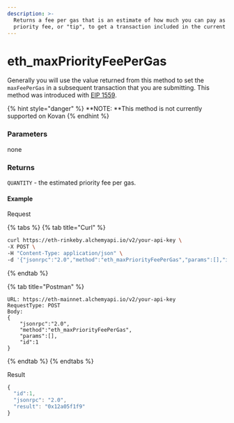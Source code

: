 ```yaml
---
description: >-
  Returns a fee per gas that is an estimate of how much you can pay as a
  priority fee, or "tip", to get a transaction included in the current block.
---
```


# eth\_maxPriorityFeePerGas

Generally you will use the value returned from this method to set the `maxFeePerGas` in a subsequent transaction that you are submitting. This method was introduced with [EIP 1559](https://blog.alchemy.com/blog/eip-1559).

{% hint style="danger" %}
**NOTE: **This method is not currently supported on Kovan
{% endhint %}

### Parameters

none

### **Returns**

`QUANTITY` - the estimated priority fee per gas.

#### **Example**

Request

{% tabs %}
{% tab title="Curl" %}
```bash
curl https://eth-rinkeby.alchemyapi.io/v2/your-api-key \
-X POST \
-H "Content-Type: application/json" \
-d '{"jsonrpc":"2.0","method":"eth_maxPriorityFeePerGas","params":[],"id":1}'
```
{% endtab %}

{% tab title="Postman" %}
```http
URL: https://eth-mainnet.alchemyapi.io/v2/your-api-key
RequestType: POST
Body: 
{
    "jsonrpc":"2.0",
    "method":"eth_maxPriorityFeePerGas",
    "params":[],
    "id":1
}
```
{% endtab %}
{% endtabs %}

Result

```javascript
{
  "id":1,
  "jsonrpc": "2.0",
  "result": "0x12a05f1f9"
}
```
